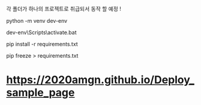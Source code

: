 각 폴더가 하나의 프로젝트로 취급되서 동작 할 예정 !

python -m venv dev-env

dev-env\Scripts\activate.bat

pip install -r requirements.txt

pip freeze > requirements.txt


# https://2020amgn.github.io/Deploy_sample_page